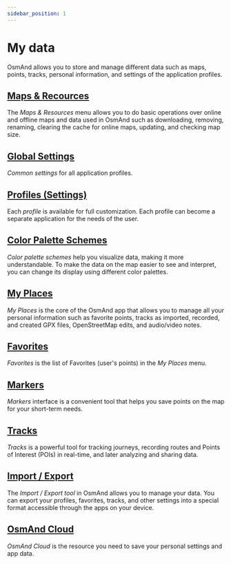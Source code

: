 ```yaml
---
sidebar_position: 1
---
```


# My data

OsmAnd allows you to store and manage different data such as maps, points, tracks, personal information, and settings of the application profiles.

## [Maps & Recources](./maps.md)

The *Maps & Resources* menu allows you to do basic operations over online and offline maps and data used in OsmAnd such as downloading, removing, renaming, clearing the cache for online maps, updating, and checking map size.

## [Global Settings](./global-settings.md)

*Common settings* for all application profiles.

## [Profiles (Settings)](./profiles.md)

Each *profile* is available for full customization. Each profile can become a separate application for the needs of the user.

## [Color Palette Schemes](./color-palette-schemes.md)

*Color palette schemes* help you visualize data, making it more understandable. To make the data on the map easier to see and interpret, you can change its display using different color palettes.

## [My Places](./myplaces.md)

*My Places* is the core of the OsmAnd app that allows you to manage all your personal information such as favorite points, tracks as imported, recorded, and created GPX files, OpenStreetMap edits, and audio/video notes.

## [Favorites](./favorites.md)

*Favorites* is the list of Favorites (user's points) in the *My Places* menu.

## [Markers](./markers.md)

*Markers* interface is a convenient tool that helps you save points on the map for your short-term needs.

## [Tracks](./tracks/create-edit.md)

*Tracks* is a powerful tool for tracking journeys, recording routes and Points of Interest (POIs) in real-time, and later analyzing and sharing data.

## [Import / Export](./import-export.md)

The *Import / Export tool* in OsmAnd allows you to manage your data. You can export your profiles, favorites, tracks, and other settings into a special format accessible through the apps on your device.

## [OsmAnd Cloud](./osmand-cloud.md)

*OsmAnd Cloud* is the resource you need to save your personal settings and app data.


